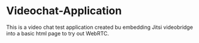 # Videochat-Application
This is a video chat test application created bu embedding Jitsi videobridge into a basic html page to try out WebRTC.
